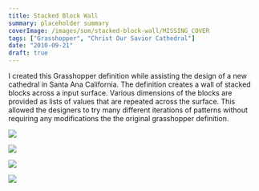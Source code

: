 ```yaml
---
title: Stacked Block Wall
summary: placeholder summary
coverImage: /images/som/stacked-block-wall/MISSING_COVER
tags: ["Grasshopper", "Christ Our Savior Cathedral"]
date: "2010-09-21"
draft: true
---
```


I created this Grasshopper definition while assisting the design of a new cathedral in Santa Ana California. The definition creates a wall of stacked blocks across a input surface. Various dimensions of the blocks are provided as lists of values that are repeated across the surface. This allowed the designers to try many different iterations of patterns without requiring any modifications the the original grasshopper definition.

![](/images/som/stacked-block-wall/stacked-blocks.png)

![](/images/som/stacked-block-wall/block-definiiton.png)

![](/images/som/stacked-block-wall/blocks-4.jpg)

![](/images/som/stacked-block-wall/1839.jpg)

